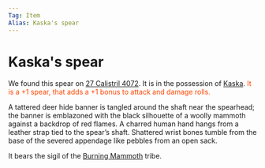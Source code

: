 ```yaml
---
Tag: Item
Alias: Kaska's spear
---
```

# Kaska's spear
We found this spear on [27 Calistril 4072](../../Playing-Notes/Session-2.md#27%20Calistril%204072). It is in the possession of [Kaska](Kaska). <font style="color:orangered"> It is a +1 spear, that adds a +1 bonus to attack and damage rolls.</font> 

A tattered deer hide banner is tangled around the shaft near the spearhead; the banner is emblazoned with the black silhouette of a woolly mammoth against a backdrop of red flames. A charred human hand hangs from a leather strap tied to the spear’s shaft. Shattered wrist bones tumble from the base of the severed appendage like pebbles from an open sack.

It bears the sigil of the [Burning Mammoth](Burning-Mammoth) tribe.